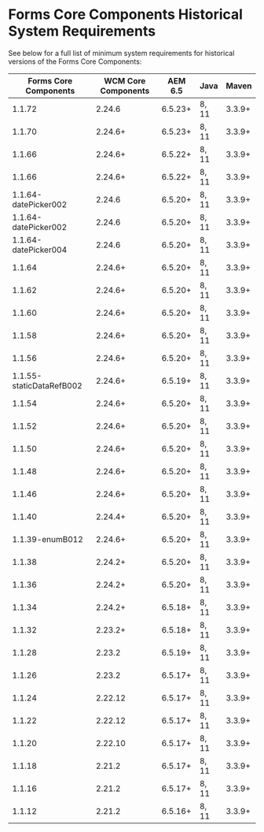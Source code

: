 # Forms Core Components Historical System Requirements

See below for a full list of minimum system requirements for historical versions of the Forms Core Components:


| Forms Core Components | WCM Core Components | AEM 6.5 | Java  | Maven  |  
|-----------------------|---------------------|---------| ----- | ------ |
| 1.1.72                | 2.24.6             | 6.5.23+ | 8, 11 | 3.3.9+ |
| 1.1.70                | 2.24.6+             | 6.5.23+ | 8, 11 | 3.3.9+ |
| 1.1.66                | 2.24.6+             | 6.5.22+ | 8, 11 | 3.3.9+ |
| 1.1.66                | 2.24.6+             | 6.5.22+ | 8, 11 | 3.3.9+ |
| 1.1.64-datePicker002                | 2.24.6             | 6.5.20+ | 8, 11 | 3.3.9+ |
| 1.1.64-datePicker002                | 2.24.6             | 6.5.20+ | 8, 11 | 3.3.9+ |
| 1.1.64-datePicker004                | 2.24.6             | 6.5.20+ | 8, 11 | 3.3.9+ |
| 1.1.64                | 2.24.6+             | 6.5.20+ | 8, 11 | 3.3.9+ |
| 1.1.62                | 2.24.6+             | 6.5.20+ | 8, 11 | 3.3.9+ |
| 1.1.60                | 2.24.6+             | 6.5.20+ | 8, 11 | 3.3.9+ |
| 1.1.58                | 2.24.6+             | 6.5.20+ | 8, 11 | 3.3.9+ |
| 1.1.56                | 2.24.6+             | 6.5.20+ | 8, 11 | 3.3.9+ |
| 1.1.55-staticDataRefB002                | 2.24.6+             | 6.5.19+ | 8, 11 | 3.3.9+ |
| 1.1.54                | 2.24.6+             | 6.5.20+ | 8, 11 | 3.3.9+ |
| 1.1.52                | 2.24.6+             | 6.5.20+ | 8, 11 | 3.3.9+ |
| 1.1.50                | 2.24.6+             | 6.5.20+ | 8, 11 | 3.3.9+ |
| 1.1.48                | 2.24.6+             | 6.5.20+ | 8, 11 | 3.3.9+ |
| 1.1.46                | 2.24.6+             | 6.5.20+ | 8, 11 | 3.3.9+ |
| 1.1.40                | 2.24.4+              | 6.5.20+ | 8, 11 | 3.3.9+ |
| 1.1.39-enumB012                | 2.24.6+             | 6.5.20+ | 8, 11 | 3.3.9+ |
| 1.1.38                | 2.24.2+              | 6.5.20+ | 8, 11 | 3.3.9+ |
| 1.1.36                | 2.24.2+              | 6.5.20+ | 8, 11 | 3.3.9+ |
| 1.1.34                | 2.24.2+              | 6.5.18+ | 8, 11 | 3.3.9+ |
| 1.1.32                | 2.23.2+              | 6.5.18+ | 8, 11 | 3.3.9+ |
| 1.1.28                | 2.23.2              | 6.5.19+ | 8, 11 | 3.3.9+ |
| 1.1.26                | 2.23.2              | 6.5.17+ | 8, 11 | 3.3.9+ |
| 1.1.24                | 2.22.12             | 6.5.17+ | 8, 11 | 3.3.9+ |
| 1.1.22                | 2.22.12             | 6.5.17+ | 8, 11 | 3.3.9+ |
| 1.1.20                | 2.22.10             | 6.5.17+ | 8, 11 | 3.3.9+ |
| 1.1.18                | 2.21.2              | 6.5.17+ | 8, 11 | 3.3.9+ |
| 1.1.16                | 2.21.2              | 6.5.17+ | 8, 11 | 3.3.9+ |
| 1.1.12                | 2.21.2              | 6.5.16+ | 8, 11 | 3.3.9+ |


